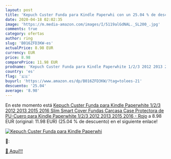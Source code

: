 ```yaml
---
layout: post
title: 'Kepuch Custer Funda para Kindle Paperwhi con un 25.04 % de descuento'
date: 2020-04-18 02:02:35
image: 'https://m.media-amazon.com/images/I/5119alGdNAL._SL200_.jpg'
comments: true
category: ofertas
author: ring
slug: 'B016ZFD3KW-es'
actualPrice: 8.98 EUR
currency: EUR
price: 8.98
comparePrice: 11.98 EUR
prodname: 'Kepuch Custer Funda para Kindle Paperwhite 1/2/3 2012 2013 2015 2016 Slim Smart Cover Fundas Carcasa Case Protectora de PU-Cuero para Kindle Paperwhite 1/2/3 2012 2013 2015 2016 - Rojo'
country: 'es'
flag: '🇪🇸'
buyurl: 'https://www.amazon.es/dp/B016ZFD3KW/?tag=tolees-21'
descuento: '25.04'
average: '8.98'
---
```


En este momento está [Kepuch Custer Funda para Kindle Paperwhite 1/2/3 2012 2013 2015 2016 Slim Smart Cover Fundas Carcasa Case Protectora de PU-Cuero para Kindle Paperwhite 1/2/3 2012 2013 2015 2016 - Rojo](https://www.amazon.es/dp/B016ZFD3KW/?tag=tolees-21) a 8.98 EUR (original: 11.98 EUR) (25.04 %  de descuento) en el siguiente enlace!

[![Kepuch Custer Funda para Kindle Paperwhi](https://m.media-amazon.com/images/I/5119alGdNAL._SL200_.jpg)](https://www.amazon.es/dp/B016ZFD3KW/?tag=tolees-21)

🔎:


[🛒 Aquí!!!](https://www.amazon.es/dp/B016ZFD3KW/?tag=tolees-21)
